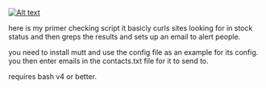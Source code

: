 [![Alt text](https://img.youtube.com/vi/eJ0RSMGmUdg/0.jpg)](https://www.youtube.com/watch?v=eJ0RSMGmUdg)

here is my primer checking script it basicly curls sites looking for in stock status and then greps the results and sets up
an email to alert people.

you need to install mutt and use the config file as an example for its config.
you then enter emails in the contacts.txt file for it to send to. 

requires bash v4 or better.
